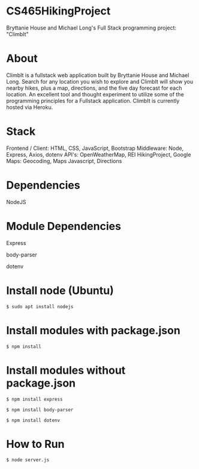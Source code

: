 # CS465HikingProject
Bryttanie House and Michael Long's Full Stack programming project: "ClimbIt"

# About
ClimbIt is a fullstack web application built by Bryttanie House and Michael Long. Search for any location you wish to explore and ClimbIt will show you nearby hikes, plus a map, directions, and the five day forecast for each location. An excellent tool and thought experiment to utilize some of the programming principles for a Fullstack application. ClimbIt is currently hosted via Heroku.

# Stack
Frontend / Client: HTML, CSS, JavaScript, Bootstrap
Middleware: Node, Express, Axios, dotenv
API's: OpenWeatherMap, REI HikingProject, Google Maps: Geocoding, Maps Javascript, Directions

# Dependencies
NodeJS

# Module Dependencies
<p>Express</p>
<p>body-parser</p>
<p>dotenv</p>

# Install node (Ubuntu)
<p><code>$ sudo apt install nodejs</p></code>

# Install modules with package.json
<p><code>$ npm install</p></code>

# Install modules without package.json
<p><code>$ npm install express</p></code>
<p><code>$ npm install body-parser</p></code>
<p><code>$ npm install dotenv</p></code>

# How to Run
<p><code>$ node server.js</p></code>